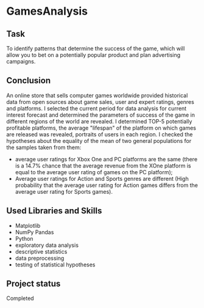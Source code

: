 # GamesAnalysis 


## Task
To identify patterns that determine the success of the game, which will allow you to bet on a potentially popular product and plan advertising campaigns.

## Conclusion
An online store that sells computer games worldwide provided historical data from open sources about game sales, user and expert ratings, genres and platforms.
I selected the current period for data analysis for current interest forecast and  determined the parameters of success of the game in different regions of the world are revealed.
I determined TOP-5 potentially profitable platforms, the average "lifespan" of the platform on which games are released was revealed, portraits of users in each region.
I checked the hypotheses about the equality of the mean of two general populations for the samples taken from them:
- average user ratings for Xbox One and PC platforms are the same (there is a 14.7% chance that the average revenue from the XOne platform is equal to the average user rating of games on the PC platform);
- Average user ratings for Action and Sports genres are different (High probability that the average user rating for Action games differs from the average user rating for Sports games).

## Used Libraries and Skills
- Matplotlib 
- NumPy Pandas
- Python
- exploratory data analysis
- descriptive statistics
- data preprocessing
- testing of statistical hypotheses

## Project status
Completed
